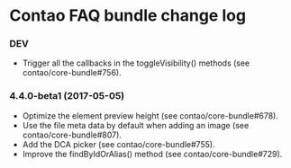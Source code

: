 # Contao FAQ bundle change log

### DEV

 * Trigger all the callbacks in the toggleVisibility() methods (see contao/core-bundle#756).

### 4.4.0-beta1 (2017-05-05)

 * Optimize the element preview height (see contao/core-bundle#678).
 * Use the file meta data by default when adding an image (see contao/core-bundle#807).
 * Add the DCA picker (see contao/core-bundle#755).
 * Improve the findByIdOrAlias() method (see contao/core-bundle#729).
